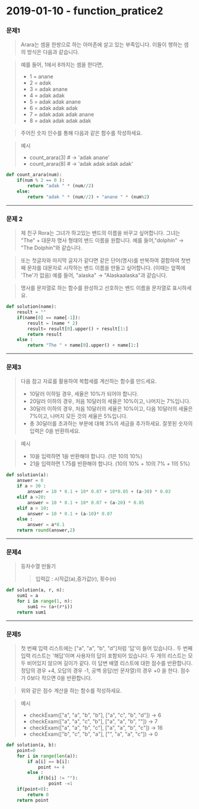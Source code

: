 # 2019-01-10 - function_pratice2

### 문제1

> Arara는 셈을 한쌍으로 하는 아마존에 살고 있는 부족입니다. 이들이 행하는 셈의 방식은 다음과 같습니다.

> 예를 들어, 1에서 8까지는 셈을 한다면,
>
> - 1 = anane 
> - 2 = adak 
> - 3 = adak anane 
> - 4 = adak adak 
> - 5 = adak adak anane 
> - 6 = adak adak adak
> - 7 = adak adak adak anane
> - 8 = adak adak adak adak 

> 주어진 숫자 인수를 통해 다음과 같은 함수를 작성하세요.

> 예시
>
> - count_arara(3) # -> 'adak anane'
> - count_arara(8) # -> 'adak adak adak adak'

```python
def count_arara(num):
    if(num % 2 == 0 ):
        return "adak " * (num//2)
    else:
        return "adak " * (num//2) + "anane " * (num%2)
```



---

### 문제 2

> 제 친구 Rora는 그녀가 하고있는 밴드의 이름을 바꾸고 싶어합니다.  그녀는 "The" + 대문자 명사 형태의 밴드 이름을 원합니다. 예를 들어,"dolphin" -> "The Dolphin"와 같습니다.

> 또는 첫글자와 마지막 글자가 같다면 같은 단어(명사)를 반복하여 결합하여 첫번째 문자를 대문자로 시작하는 밴드 이름을  만들고 싶어합니다. (이때는 앞쪽에 'The'가 없음) 예를 들어, "alaska" -> "Alaskaalaska"과 같습니다.

> 명사를 문자열로 하는 함수를 완성하고 선호하는 밴드 이름을 문자열로 표시하세요.

```python
def solution(name):
    result = ""
    if(name[0] == name[-1]):
        result = (name * 2)
        result= result[0].upper() + result[1:]
        return result
    else : 
        return "The " + name[0].upper() + name[1:]
```



---

### 문제3

> 다음 참고 자료를 활용하여 복합세를 계산하는 함수를 만드세요.
>
> - 10달러 이하일 경우, 세율은 10%가 되어야 합니다.
> - 20달러 이하의 경우, 처음 10달러의 세율은 10%이고, 나머지는 7%입니다.
> - 30달러 이하의 경우, 처음 10달러의 세율은 10%이고, 다음 10달러의 세율은 7%이고, 나머지 모든 것의 세율은 5%입니다.
> - 총 30달러를 초과하는 부분에 대해 3%의 세금을 추가하세요. 잘못된 숫자의 입력은 0을 반환하세요. 

> 예시
>
> - 10을 입력하면 1을 반환해야 합니다. (1은 10의 10%)
> - 21을 입력하면 1.75를 반환해야 합니다. (10의 10% + 10의 7% + 1의 5%)

```python
def solution(a):
    answer = 0
    if a > 30 : 
        answer = 10 * 0.1 + 10* 0.07 + 10*0.05 + (a-30) * 0.03
    elif a >20:
        answer = 10 * 0.1 + 10* 0.07 + (a-20) * 0.05
    elif a > 10:
        answer = 10 * 0.1 + (a-10)* 0.07
    else :
        answer = a*0.1
    return round(answer,2)
```



---

### 문제4

> 등차수열 만들기
>
> > 입력값 : 시작값(a),증가값(r), 횟수(n)

```python
def solution(a, r, n):
    sum1 = a
    for i in range(1, n):
        sum1 += (a+(r*i))
    return sum1
```



---

### 문제5

> 첫 번째 입력 리스트에는 ["a", "a", "b", "d"]처럼 '답'이 들어 있습니다.. 두 번째 입력 리스트는 '해답'이며 사용자의 답이 포함되어 있습니다.  두 개의 리스트는 모두 비어있지 않으며 길이가 같다. 이 답변 배열 리스트에 대한 점수를  반환합니다. 정답의 경우 +4, 오답의 경우 -1, 공백 응답(빈 문자열)의 경우 +0 을 한다. 점수가 0보다 작으면 0을 반환합니다.

> 위와 같은 점수 계산을 하는 함수를 작성하세요.

> 예시
>
> - checkExam(["a", "a", "b", "b"], ["a", "c", "b", "d"]) → 6
> - checkExam(["a", "a", "c", "b"], ["a", "a", "b",  ""]) → 7
> - checkExam(["a", "a", "b", "c"], ["a", "a", "b", "c"]) → 16
> - checkExam(["b", "c", "b", "a"], ["",  "a", "a", "c"]) → 0

```python
def solution(a, b):
    point=0
    for i in range(len(a)):
        if a[i] == b[i]:
            point += 4
        else :
            if(b[i] != ""):
                point -=1
    if(point<0):
        return 0
    return point
```

